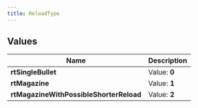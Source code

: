 ```yaml
---
title: ReloadType
---
```


## Values

| Name | Description |
| ---- | ----------- |
| **rtSingleBullet** | Value: **0** |
| **rtMagazine** | Value: **1** |
| **rtMagazineWithPossibleShorterReload** | Value: **2** |

